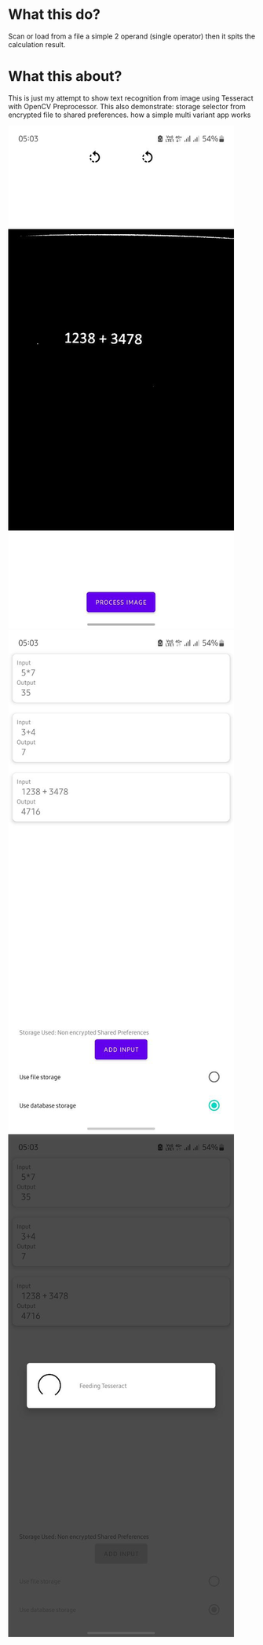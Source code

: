 # What this do?
Scan or load from a file a simple 2 operand (single operator) then it spits the calculation result.

# What this about?
This is just my attempt to show text recognition from image using Tesseract with OpenCV Preprocessor.
This also demonstrate:
   storage selector from encrypted file to shared preferences.
   how a simple multi variant app works

![Reference](https://github.com/Humayung/Scan-Me-Calculator/blob/master/1.jpg)
![Reference](https://github.com/Humayung/Scan-Me-Calculator/blob/master/2.jpg)
![Reference](https://github.com/Humayung/Scan-Me-Calculator/blob/master/3.jpg)
